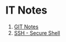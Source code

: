# IT Notes

1.  [GIT Notes](https://github.com/ximaeli/it-notes/blob/master/git-notes.md)
2.  [SSH - Secure Shell](https://github.com/ximaeli/ssh-notes/blob/master/ssh-notes.md)
